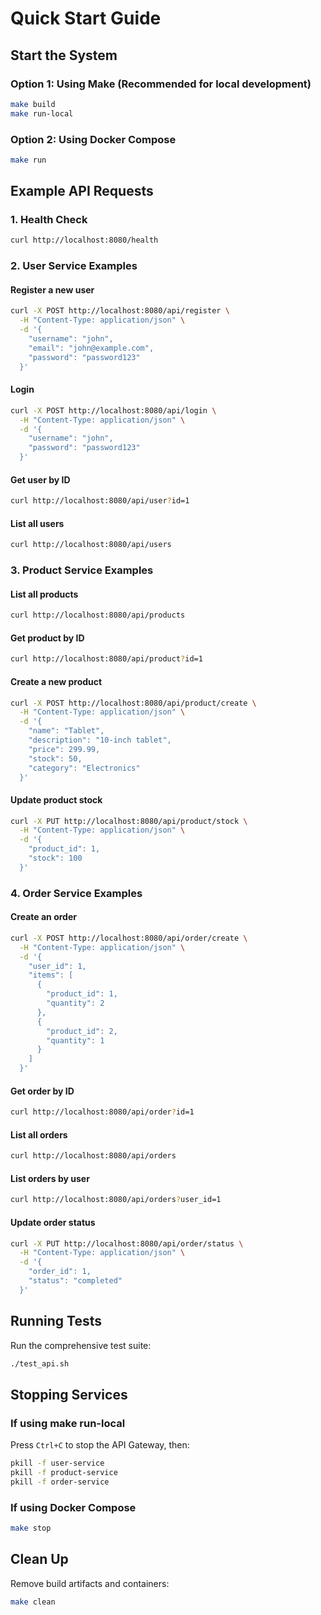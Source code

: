 # Quick Start Guide

## Start the System

### Option 1: Using Make (Recommended for local development)
```bash
make build
make run-local
```

### Option 2: Using Docker Compose
```bash
make run
```

## Example API Requests

### 1. Health Check
```bash
curl http://localhost:8080/health
```

### 2. User Service Examples

#### Register a new user
```bash
curl -X POST http://localhost:8080/api/register \
  -H "Content-Type: application/json" \
  -d '{
    "username": "john",
    "email": "john@example.com",
    "password": "password123"
  }'
```

#### Login
```bash
curl -X POST http://localhost:8080/api/login \
  -H "Content-Type: application/json" \
  -d '{
    "username": "john",
    "password": "password123"
  }'
```

#### Get user by ID
```bash
curl http://localhost:8080/api/user?id=1
```

#### List all users
```bash
curl http://localhost:8080/api/users
```

### 3. Product Service Examples

#### List all products
```bash
curl http://localhost:8080/api/products
```

#### Get product by ID
```bash
curl http://localhost:8080/api/product?id=1
```

#### Create a new product
```bash
curl -X POST http://localhost:8080/api/product/create \
  -H "Content-Type: application/json" \
  -d '{
    "name": "Tablet",
    "description": "10-inch tablet",
    "price": 299.99,
    "stock": 50,
    "category": "Electronics"
  }'
```

#### Update product stock
```bash
curl -X PUT http://localhost:8080/api/product/stock \
  -H "Content-Type: application/json" \
  -d '{
    "product_id": 1,
    "stock": 100
  }'
```

### 4. Order Service Examples

#### Create an order
```bash
curl -X POST http://localhost:8080/api/order/create \
  -H "Content-Type: application/json" \
  -d '{
    "user_id": 1,
    "items": [
      {
        "product_id": 1,
        "quantity": 2
      },
      {
        "product_id": 2,
        "quantity": 1
      }
    ]
  }'
```

#### Get order by ID
```bash
curl http://localhost:8080/api/order?id=1
```

#### List all orders
```bash
curl http://localhost:8080/api/orders
```

#### List orders by user
```bash
curl http://localhost:8080/api/orders?user_id=1
```

#### Update order status
```bash
curl -X PUT http://localhost:8080/api/order/status \
  -H "Content-Type: application/json" \
  -d '{
    "order_id": 1,
    "status": "completed"
  }'
```

## Running Tests

Run the comprehensive test suite:
```bash
./test_api.sh
```

## Stopping Services

### If using make run-local
Press `Ctrl+C` to stop the API Gateway, then:
```bash
pkill -f user-service
pkill -f product-service
pkill -f order-service
```

### If using Docker Compose
```bash
make stop
```

## Clean Up

Remove build artifacts and containers:
```bash
make clean
```
